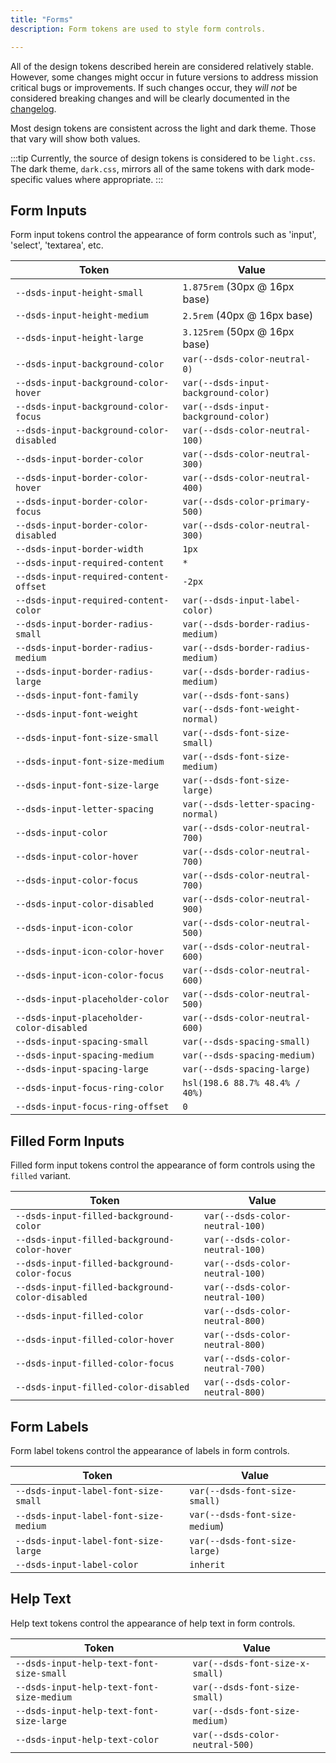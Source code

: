 ```yaml
---
title: "Forms"
description: Form tokens are used to style form controls.

---
```



All of the design tokens described herein are considered relatively stable. However, some changes might occur in future versions to address mission critical bugs or improvements. If such changes occur, they _will not_ be considered breaking changes and will be clearly documented in the [changelog](/resources/changelog).

Most design tokens are consistent across the light and dark theme. Those that vary will show both values.

:::tip
Currently, the source of design tokens is considered to be `light.css`. The dark theme, `dark.css`, mirrors all of the same tokens with dark mode-specific values where appropriate. 
:::

## Form Inputs

Form input tokens control the appearance of form controls such as 'input', 'select', 'textarea', etc.

| Token                                   | Value                              |
| --------------------------------------- | ---------------------------------- |
| `--dsds-input-height-small`               | `1.875rem` (30px @ 16px base)      |
| `--dsds-input-height-medium`              | `2.5rem` (40px @ 16px base)        |
| `--dsds-input-height-large`               | `3.125rem` (50px @ 16px base)      |
| `--dsds-input-background-color`           | `var(--dsds-color-neutral-0)`        |
| `--dsds-input-background-color-hover`     | `var(--dsds-input-background-color)` |
| `--dsds-input-background-color-focus`     | `var(--dsds-input-background-color)` |
| `--dsds-input-background-color-disabled`  | `var(--dsds-color-neutral-100)`      |
| `--dsds-input-border-color`               | `var(--dsds-color-neutral-300)`      |
| `--dsds-input-border-color-hover`         | `var(--dsds-color-neutral-400)`      |
| `--dsds-input-border-color-focus`         | `var(--dsds-color-primary-500)`      |
| `--dsds-input-border-color-disabled`      | `var(--dsds-color-neutral-300)`      |
| `--dsds-input-border-width`               | `1px`                              |
| `--dsds-input-required-content`           | `*`                                |
| `--dsds-input-required-content-offset`    | `-2px`                             |
| `--dsds-input-required-content-color`     | `var(--dsds-input-label-color)`      |
| `--dsds-input-border-radius-small`        | `var(--dsds-border-radius-medium)`   |
| `--dsds-input-border-radius-medium`       | `var(--dsds-border-radius-medium)`   |
| `--dsds-input-border-radius-large`        | `var(--dsds-border-radius-medium)`   |
| `--dsds-input-font-family`                | `var(--dsds-font-sans)`              |
| `--dsds-input-font-weight`                | `var(--dsds-font-weight-normal)`     |
| `--dsds-input-font-size-small`            | `var(--dsds-font-size-small)`        |
| `--dsds-input-font-size-medium`           | `var(--dsds-font-size-medium)`       |
| `--dsds-input-font-size-large`            | `var(--dsds-font-size-large)`        |
| `--dsds-input-letter-spacing`             | `var(--dsds-letter-spacing-normal)`  |
| `--dsds-input-color`                      | `var(--dsds-color-neutral-700)`      |
| `--dsds-input-color-hover`                | `var(--dsds-color-neutral-700)`      |
| `--dsds-input-color-focus`                | `var(--dsds-color-neutral-700)`      |
| `--dsds-input-color-disabled`             | `var(--dsds-color-neutral-900)`      |
| `--dsds-input-icon-color`                 | `var(--dsds-color-neutral-500)`      |
| `--dsds-input-icon-color-hover`           | `var(--dsds-color-neutral-600)`      |
| `--dsds-input-icon-color-focus`           | `var(--dsds-color-neutral-600)`      |
| `--dsds-input-placeholder-color`          | `var(--dsds-color-neutral-500)`      |
| `--dsds-input-placeholder-color-disabled` | `var(--dsds-color-neutral-600)`      |
| `--dsds-input-spacing-small`              | `var(--dsds-spacing-small)`          |
| `--dsds-input-spacing-medium`             | `var(--dsds-spacing-medium)`         |
| `--dsds-input-spacing-large`              | `var(--dsds-spacing-large)`          |
| `--dsds-input-focus-ring-color`           | `hsl(198.6 88.7% 48.4% / 40%)`     |
| `--dsds-input-focus-ring-offset`          | `0`                                |

## Filled Form Inputs

Filled form input tokens control the appearance of form controls using the `filled` variant.

| Token                                         | Value                         |
| --------------------------------------------- | ----------------------------- |
| `--dsds-input-filled-background-color`          | `var(--dsds-color-neutral-100)` |
| `--dsds-input-filled-background-color-hover`    | `var(--dsds-color-neutral-100)` |
| `--dsds-input-filled-background-color-focus`    | `var(--dsds-color-neutral-100)` |
| `--dsds-input-filled-background-color-disabled` | `var(--dsds-color-neutral-100)` |
| `--dsds-input-filled-color`                     | `var(--dsds-color-neutral-800)` |
| `--dsds-input-filled-color-hover`               | `var(--dsds-color-neutral-800)` |
| `--dsds-input-filled-color-focus`               | `var(--dsds-color-neutral-700)` |
| `--dsds-input-filled-color-disabled`            | `var(--dsds-color-neutral-800)` |

## Form Labels

Form label tokens control the appearance of labels in form controls.

| Token                               | Value                        |
| ----------------------------------- | ---------------------------- |
| `--dsds-input-label-font-size-small`  | `var(--dsds-font-size-small)`  |
| `--dsds-input-label-font-size-medium` | `var(--dsds-font-size-medium`) |
| `--dsds-input-label-font-size-large`  | `var(--dsds-font-size-large)`  |
| `--dsds-input-label-color`            | `inherit`                    |

## Help Text

Help text tokens control the appearance of help text in form controls.

| Token                                   | Value                         |
| --------------------------------------- | ----------------------------- |
| `--dsds-input-help-text-font-size-small`  | `var(--dsds-font-size-x-small)` |
| `--dsds-input-help-text-font-size-medium` | `var(--dsds-font-size-small)`   |
| `--dsds-input-help-text-font-size-large`  | `var(--dsds-font-size-medium)`  |
| `--dsds-input-help-text-color`            | `var(--dsds-color-neutral-500)` |